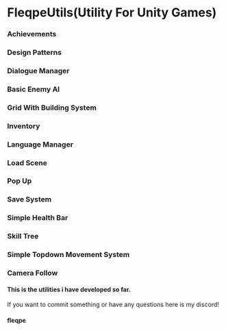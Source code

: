 # FleqpeUtils(Utility For Unity Games)
### Achievements
### Design Patterns
### Dialogue Manager
### Basic Enemy AI
### Grid With Building System
### Inventory
### Language Manager
### Load Scene
### Pop Up
### Save System 
### Simple Health Bar 
### Skill Tree 
### Simple Topdown Movement System
### Camera Follow
#### This is the utilities i have developed so far.
If you want to commit something or have any questions here is my discord!
#### fleqpe
